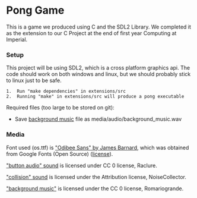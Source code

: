 # **Pong Game**
This is a game we produced using C and the SDL2 Library. We completed it as the extension to our C Project at the end of first year Computing at Imperial.

### Setup

This project will be using SDL2, which is a cross platform graphics api. 
The code should work on both windows and linux, but we should probably stick to linux just to be safe.

    1.  Run "make dependencies" in extensions/src
    2.  Running "make" in extensions/src will produce a pong executable

Required files (too large to be stored on git):

- Save [background music](https://imperiallondon-my.sharepoint.com/:u:/g/personal/mi819_ic_ac_uk/EUewIvos1lhKvB8RQhuoi_cBpSecWRwd6-0eOg3YdCqdKA?e=cHCWsR) file as media/audio/background_music.wav

### Media

Font used (os.ttf) is ["Odibee Sans" by James Barnard](fonts.google.com/specimen/Odibee+Sans), which was obtained from Google Fonts (Open Source)
([license](https://developers.google.com/fonts/faq2#can_i_use_these_fonts_commercially_to_make_a_logo_for_print_media_for_broadcast_ebooks_apps_or_sewing_machines_and_apparel)).

["button audio" sound](freesound.org/people/Raclure/sounds/483602/) is licensed under CC 0 license, Raclure. 

["collision" sound](freesound.org/people/NoiseCollector/sounds/4359/) is licensed under the Attribution license, NoiseCollector.

["background music"](freesound.org/people/Romariogrande/sounds/370801/) is licensed under the CC 0 license, Romariogrande.